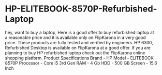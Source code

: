 # HP-ELITEBOOK-8570P-Refurbished-Laptop
hey, want to buy a laptop, Here is a good offer to buy refurbished laptop at a reasonable price and it is available only on FlipKarona in a very good price. These products are fully tested and verified by engineers. HP 6300, Refurbished Desktop is available on FlipKarona at a good offer. If you are planning to buy HP refurbished laptop check out the FlipKarona online shopping platform. Product Specifications Brand - HP Model - ELITEBOOK 8570P Processor - Core i5 3rd Gen RAM - 4 Gb HDD - 500 GB Screen - 15.6 Inch

